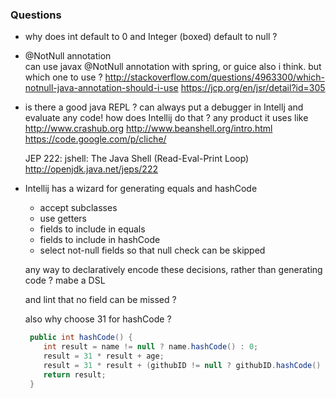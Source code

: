 ### Questions

- why does int default to 0 and Integer (boxed) default to null ?

- @NotNull annotation  
  can use javax @NotNull annotation with spring, or guice also i think. 
  but which one to use ?
  http://stackoverflow.com/questions/4963300/which-notnull-java-annotation-should-i-use
  https://jcp.org/en/jsr/detail?id=305
  
- is there a good java REPL ?
  can always put a debugger in Intellj and evaluate any code!
  how does Intellij do that ? any product it uses like
  http://www.crashub.org
  http://www.beanshell.org/intro.html
  https://code.google.com/p/cliche/
  
  JEP 222: jshell: The Java Shell (Read-Eval-Print Loop)
  http://openjdk.java.net/jeps/222
  
- Intellij has a wizard for generating equals and hashCode
  
  - accept subclasses
  - use getters
  - fields to include in equals
  - fields to include in hashCode
  - select not-null fields so that null check can be skipped
  
  any way to declaratively encode these decisions, rather than generating code ?
  mabe a DSL
  
  and lint that no field can be missed ?
  
  also why choose 31 for hashCode ?
  
  ```java
   public int hashCode() {
      int result = name != null ? name.hashCode() : 0;
      result = 31 * result + age;
      result = 31 * result + (githubID != null ? githubID.hashCode() : 0);
      return result;
   }
  ```
  


  